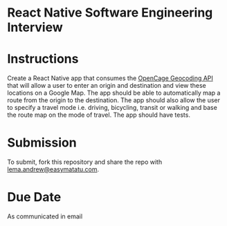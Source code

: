 # React Native Software Engineering Interview

# Instructions

Create a React Native app that consumes the [OpenCage Geocoding API](https://opencagedata.com/api) that will allow a user to enter an origin and destination and view these locations on a Google Map. The app should be able to automatically map a route from the origin to the destination. The app should also allow the user to specify a travel mode i.e. driving, bicycling, transit or walking and base the route map on the mode of travel. The app should have tests.

# Submission

To submit, fork this repository and share the repo with lema.andrew@easymatatu.com.

# Due Date
As communicated in email

